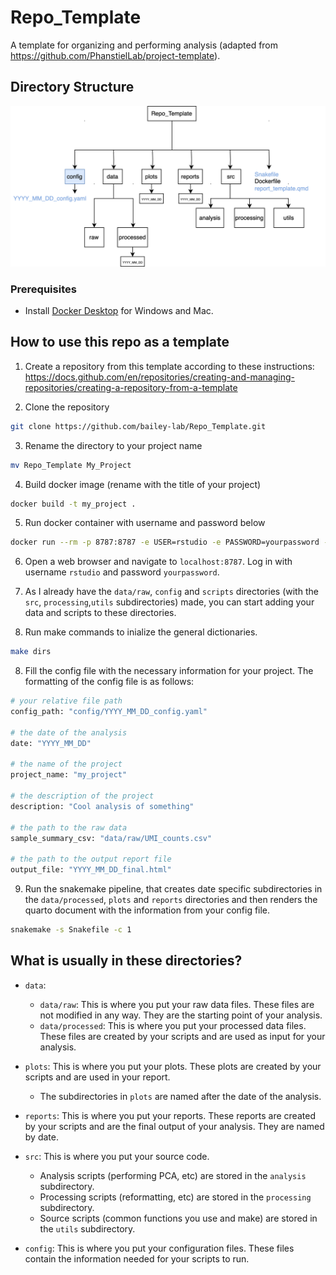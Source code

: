 # Repo_Template
A template for organizing and performing analysis (adapted from https://github.com/PhanstielLab/project-template).

## Directory Structure

![](Repo_Template.drawio.svg)

### Prerequisites

- Install [Docker Desktop](https://www.docker.com/products/docker-desktop) for Windows and Mac.

## How to use this repo as a template

1. Create a repository from this template according to these instructions: https://docs.github.com/en/repositories/creating-and-managing-repositories/creating-a-repository-from-a-template

2. Clone the repository

```sh
git clone https://github.com/bailey-lab/Repo_Template.git
```

3. Rename the directory to your project name

```sh
mv Repo_Template My_Project
```

4. Build docker image (rename with the title of your project)

```sh
docker build -t my_project .
```

5. Run docker container with username and password below

```sh
docker run --rm -p 8787:8787 -e USER=rstudio -e PASSWORD=yourpassword --volume ${PWD}:/home/rstudio my_project
```

6. Open a web browser and navigate to `localhost:8787`. Log in with username `rstudio` and password `yourpassword`.

7. As I already have the `data/raw`, `config` and `scripts` directories (with the `src`, `processing`,`utils` subdirectories) made, you can start adding your data and scripts to these directories.

7. Run make commands to inialize the general dictionaries.

```sh
make dirs
```

8. Fill the config file with the necessary information for your project. The formatting of the config file is as follows:

```sh
# your relative file path
config_path: "config/YYYY_MM_DD_config.yaml"

# the date of the analysis
date: "YYYY_MM_DD"

# the name of the project
project_name: "my_project"

# the description of the project
description: "Cool analysis of something"

# the path to the raw data
sample_summary_csv: "data/raw/UMI_counts.csv"

# the path to the output report file
output_file: "YYYY_MM_DD_final.html"
```

9. Run the snakemake pipeline, that creates date specific subdirectories in the `data/processed`, `plots` and `reports` directories and then renders the quarto document with the information from your config file.
```sh
snakemake -s Snakefile -c 1
```

## What is usually in these directories?

- `data`: 
   
    - `data/raw`: This is where you put your raw data files. These files are not modified in any way. They are the starting point of your analysis.
    - `data/processed`: This is where you put your processed data files. These files are created by your scripts and are used as input for your analysis.

- `plots`: This is where you put your plots. These plots are created by your scripts and are used in your report.
    - The subdirectories in `plots` are named after the date of the analysis.

- `reports`: This is where you put your reports. These reports are created by your scripts and are the final output of your analysis. They are named by date.

- `src`: This is where you put your source code.
    - Analysis scripts (performing PCA, etc) are stored in the `analysis` subdirectory.
    - Processing scripts (reformatting, etc) are stored in the `processing` subdirectory.
    - Source scripts (common functions you use and make) are stored in the `utils` subdirectory.

- `config`: This is where you put your configuration files. These files contain the information needed for your scripts to run.